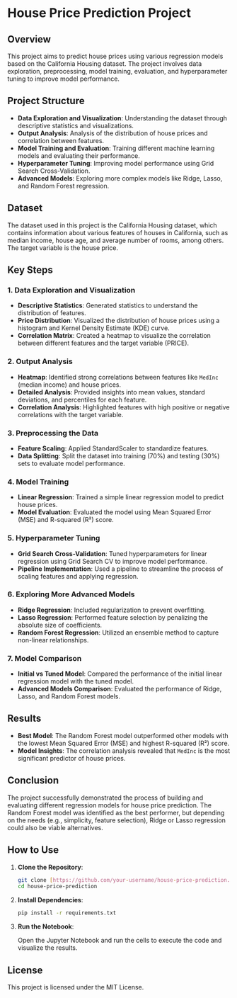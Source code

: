 # House Price Prediction Project

## Overview

This project aims to predict house prices using various regression models based on the California Housing dataset. The project involves data exploration, preprocessing, model training, evaluation, and hyperparameter tuning to improve model performance.

## Project Structure

- **Data Exploration and Visualization**: Understanding the dataset through descriptive statistics and visualizations.
- **Output Analysis**: Analysis of the distribution of house prices and correlation between features.
- **Model Training and Evaluation**: Training different machine learning models and evaluating their performance.
- **Hyperparameter Tuning**: Improving model performance using Grid Search Cross-Validation.
- **Advanced Models**: Exploring more complex models like Ridge, Lasso, and Random Forest regression.

## Dataset

The dataset used in this project is the California Housing dataset, which contains information about various features of houses in California, such as median income, house age, and average number of rooms, among others. The target variable is the house price.

## Key Steps

### 1. Data Exploration and Visualization

- **Descriptive Statistics**: Generated statistics to understand the distribution of features.
- **Price Distribution**: Visualized the distribution of house prices using a histogram and Kernel Density Estimate (KDE) curve.
- **Correlation Matrix**: Created a heatmap to visualize the correlation between different features and the target variable (PRICE).

### 2. Output Analysis

- **Heatmap**: Identified strong correlations between features like `MedInc` (median income) and house prices.
- **Detailed Analysis**: Provided insights into mean values, standard deviations, and percentiles for each feature.
- **Correlation Analysis**: Highlighted features with high positive or negative correlations with the target variable.

### 3. Preprocessing the Data

- **Feature Scaling**: Applied StandardScaler to standardize features.
- **Data Splitting**: Split the dataset into training (70%) and testing (30%) sets to evaluate model performance.

### 4. Model Training

- **Linear Regression**: Trained a simple linear regression model to predict house prices.
- **Model Evaluation**: Evaluated the model using Mean Squared Error (MSE) and R-squared (R²) score.

### 5. Hyperparameter Tuning

- **Grid Search Cross-Validation**: Tuned hyperparameters for linear regression using Grid Search CV to improve model performance.
- **Pipeline Implementation**: Used a pipeline to streamline the process of scaling features and applying regression.

### 6. Exploring More Advanced Models

- **Ridge Regression**: Included regularization to prevent overfitting.
- **Lasso Regression**: Performed feature selection by penalizing the absolute size of coefficients.
- **Random Forest Regression**: Utilized an ensemble method to capture non-linear relationships.

### 7. Model Comparison

- **Initial vs Tuned Model**: Compared the performance of the initial linear regression model with the tuned model.
- **Advanced Models Comparison**: Evaluated the performance of Ridge, Lasso, and Random Forest models.

## Results

- **Best Model**: The Random Forest model outperformed other models with the lowest Mean Squared Error (MSE) and highest R-squared (R²) score.
- **Model Insights**: The correlation analysis revealed that `MedInc` is the most significant predictor of house prices.

## Conclusion

The project successfully demonstrated the process of building and evaluating different regression models for house price prediction. The Random Forest model was identified as the best performer, but depending on the needs (e.g., simplicity, feature selection), Ridge or Lasso regression could also be viable alternatives.

## How to Use

1. **Clone the Repository**:
   ```bash
   git clone [https://github.com/your-username/house-price-prediction.git](https://github.com/YeganeHosseini/house-price-prediction.git)
   cd house-price-prediction
   ```

2. **Install Dependencies**:

	```bash
	pip install -r requirements.txt
	```


3. **Run the Notebook**:

	Open the Jupyter Notebook and run the cells to execute the code and visualize the results.

## License

This project is licensed under the MIT License.
